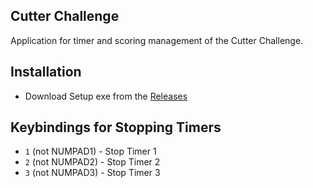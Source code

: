 ## Cutter Challenge

Application for timer and scoring management of the Cutter Challenge.

## Installation

- Download Setup exe from the [Releases](https://github.com/IgnisAlienus/Cutter-Challenge/releases)

## Keybindings for Stopping Timers

- `1` (not NUMPAD1) - Stop Timer 1
- `2` (not NUMPAD2) - Stop Timer 2
- `3` (not NUMPAD3) - Stop Timer 3
